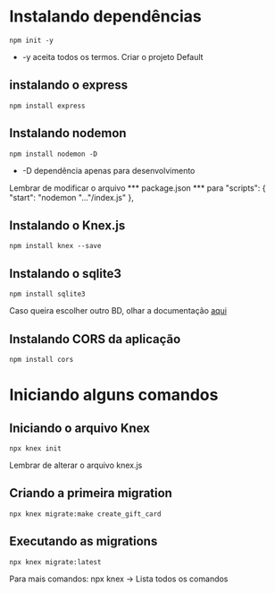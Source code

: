 # Instalando dependências
```
npm init -y 
```
* -y aceita todos os termos. Criar o projeto Default

## instalando o express

```
npm install express
```

## Instalando nodemon 
```
npm install nodemon -D
```
* -D dependência apenas para desenvolvimento

Lembrar de modificar o arquivo *** package.json *** para 
"scripts": {
    "start": "nodemon "..."/index.js"
  },
## Instalando o Knex.js
```
npm install knex --save
```

## Instalando o sqlite3
```
npm install sqlite3
```

Caso queira escolher outro BD, olhar a documentação <a href="http://knexjs.org/">aqui</a>

## Instalando CORS da aplicação 
```
npm install cors
```

# Iniciando alguns comandos

## Iniciando o arquivo Knex
```
npx knex init
```
Lembrar de alterar o arquivo knex.js

## Criando a primeira migration
```
npx knex migrate:make create_gift_card
```

## Executando as migrations
```
npx knex migrate:latest
```

Para mais comandos: npx knex -> Lista todos os comandos




